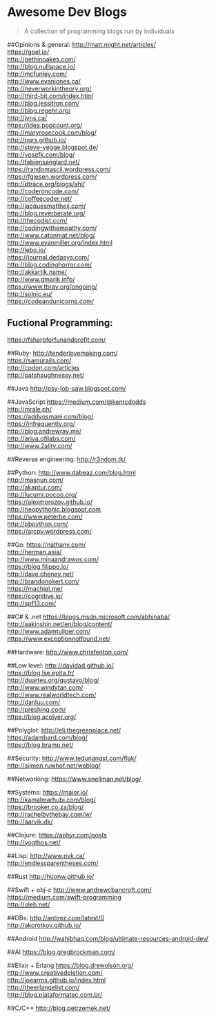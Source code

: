 # Awesome Dev Blogs
>A collection of programming blogs run by individuals

##Opinions & general:
http://matt.might.net/articles/  
https://goel.io/  
http://gethinoakes.com/  
http://blog.nullspace.io/  
http://mcfunley.com/  
http://www.evanjones.ca/  
http://neverworkintheory.org/  
http://third-bit.com/index.html  
http://blog.jessitron.com/  
http://blog.regehr.org/      
http://jvns.ca/  
https://idea.popcount.org/  
http://maryrosecook.com/blog/  
http://qqrs.github.io/  
http://steve-yegge.blogspot.de/  
http://yosefk.com/blog/  
http://fabiensanglard.net/  
https://randomascii.wordpress.com/  
https://fgiesen.wordpress.com/  
http://dtrace.org/blogs/ahl/  
http://coderoncode.com/  
http://coffeecoder.net/  
http://jacquesmattheij.com/  
http://blog.reverberate.org/  
http://thecodist.com/  
http://codingwithempathy.com/  
http://www.catonmat.net/blog/  
http://www.evanmiller.org/index.html  
http://lebo.io/  
https://journal.dedasys.com/  
http://blog.codinghorror.com/  
http://akkartik.name/  
http://www.gmarik.info/  
https://www.tbray.org/ongoing/  
http://solnic.eu/  
https://codeandunicorns.com/

## Fuctional Programming:
https://fsharpforfunandprofit.com/  

##Ruby:
http://tenderlovemaking.com/  
https://samurails.com/  
http://codon.com/articles  
http://patshaughnessy.net/  

##Java
http://psy-lob-saw.blogspot.com/  

##JavaScript
https://medium.com/@kentcdodds  
http://mrale.ph/  
https://addyosmani.com/blog/  
https://infrequently.org/  
http://blog.andrewray.me/  
http://ariya.ofilabs.com/  
http://www.2ality.com/  

##Reverse engineering:
http://r3ndom.tk/  

##Python:
http://www.dabeaz.com/blog.html  
http://masnun.com/  
http://akaptur.com/  
http://lucumr.pocoo.org/  
https://alexmorozov.github.io/  
http://neopythonic.blogspot.com  
https://www.peterbe.com/  
http://pbpython.com/  
https://arcpy.wordpress.com/  

##Go:
https://nathany.com/  
http://herman.asia/  
http://www.minaandrawos.com/  
https://blog.filippo.io/  
http://dave.cheney.net/  
http://brandonokert.com/  
https://machiel.me/  
https://cognitive.io/  
http://spf13.com/  


##C# & .net
https://blogs.msdn.microsoft.com/abhinaba/  
http://aakinshin.net/en/blog/content/  
http://www.adamtuliper.com/  
https://www.exceptionnotfound.net/  

##Hardware:
http://www.chrisfenton.com/  

##Low level:
http://davidad.github.io/  
https://blog.lse.epita.fr/  
http://duartes.org/gustavo/blog/  
http://www.windytan.com/  
http://www.realworldtech.com/  
http://danluu.com/  
http://preshing.com/  
https://blog.acolyer.org/  

##Polyglot:
http://eli.thegreenplace.net/  
https://adambard.com/blog/  
https://blog.bramp.net/  

##Security:
http://www.tedunangst.com/flak/  
http://sijmen.ruwhof.net/weblog/

##Networking:
https://www.snellman.net/blog/  

##Systems:
https://major.io/  
http://kamalmarhubi.com/blog/  
https://brooker.co.za/blog/  
http://rachelbythebay.com/w/  
http://aarvik.dk/  

##Clojure:
https://aphyr.com/posts  
http://yogthos.net/  

##Lisp:
http://www.pvk.ca/  
http://endlessparentheses.com/  

##Rust
http://huonw.github.io/  

##Swift + obj-c
http://www.andrewcbancroft.com/  
https://medium.com/swift-programming  
http://oleb.net/  

##DBs:
http://antirez.com/latest/0  
http://akorotkov.github.io/  

##Android
http://wahibhaq.com/blog/ultimate-resources-android-dev/  

##AI
https://blog.gregbrockman.com/  

##Elixir + Erlang
https://blog.drewolson.org/  
http://www.creativedeletion.com/  
http://joearms.github.io/index.html  
http://theerlangelist.com/  
http://blog.plataformatec.com.br/  

##C/C++
http://blog.petrzemek.net/  
